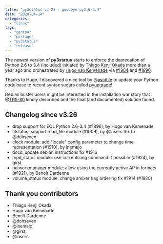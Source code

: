 ```yaml
---
title: "py3status v3.28 - goodbye py2.6-3.4"
date: "2020-04-14"
categories: 
  - "linux"
tags: 
  - "gentoo"
  - "portage"
  - "py3status"
  - "release"
---
```


The newest version of **py3status** starts to enforce the deprecation of Python 2.6 to 3.4 (included) initiated by [Thiago Kenji Okada](https://github.com/thiagokokada) more than a year ago and orchestrated by [Hugo van Kemenade](https://github.com/hugovk) via [#1904](https://github.com/ultrabug/py3status/pull/1904) and [#1896](https://github.com/ultrabug/py3status/pull/1896).

Thanks to Hugo, I discovered a nice tool by @[asottile](https://github.com/asottile) to update your Python code base to recent syntax sugars called [pyupgrade](https://github.com/asottile/pyupgrade/)!

Debian buster users might be interested in the installation war story that @[TRS-80](https://github.com/TRSx80) kindly described and the final (and documented) solution found.

## Changelog since v3.26

- drop support for EOL Python 2.6-3.4 (#1896), by Hugo van Kemenade
- i3status: support read\_file module (#1909), by @lasers thx to @dohseven
- clock module: add "locale" config parameter to change time representation (#1910), by inemajo
- docs: update debian instructions fix #1916
- mpd\_status module: use currentsong command if possible (#1924), by girst
- networkmanager module: allow using the currently active AP in formats (#1921), by Benoît Dardenne
- volume\_status module: change amixer flag ordering fix #1914 (#1920)

## Thank you contributors

- Thiago Kenji Okada
- Hugo van Kemenade
- Benoît Dardenne
- @dohseven
- @inemajo
- @girst
- @lasers
